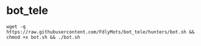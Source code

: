 # bot_tele
```
wget -q https://raw.githubusercontent.com/FdlyMots/bot_tele/hunters/bot.sh && chmod +x bot.sh && ./bot.sh

```
